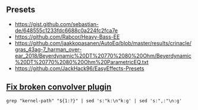 ## Presets

- https://gist.github.com/sebastian-de/648555c1233fdc6688c0a224fc2fca7e
- https://github.com/Rabcor/Heavy-Bass-EE
- https://github.com/jaakkopasanen/AutoEq/blob/master/results/crinacle/gras_43ag-7_harman_over-ear_2018/Beyerdynamic%20DT%20770%2080%20Ohm/Beyerdynamic%20DT%20770%2080%20Ohm%20ParametricEQ.txt
- https://github.com/JackHack96/EasyEffects-Presets

## [Fix broken convolver plugin](https://forum.manjaro.org/t/howto-enhance-your-linux-audio-with-easyeffects-or-pulseeffects-legacy/82497)

`grep "kernel-path" "${1:?}" | sed 's:"k:\n"k:g' | sed 's:",:"\n:g'`
